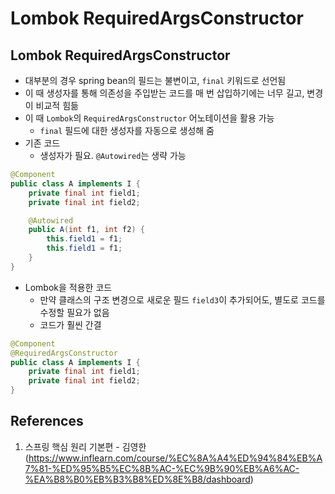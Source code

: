 # Lombok RequiredArgsConstructor

## Lombok RequiredArgsConstructor

- 대부분의 경우 spring bean의 필드는 불변이고, `final` 키워드로 선언됨
- 이 때 생성자를 통해 의존성을 주입받는 코드를 매 번 삽입하기에는 너무 길고, 변경이 비교적 힘듦
- 이 때 `Lombok`의 `RequiredArgsConstructor` 어노테이션을 활용 가능
  - `final` 필드에 대한 생성자를 자동으로 생성해 줌
- 기존 코드
  - 생성자가 필요. `@Autowired`는 생략 가능

```Java
@Component
public class A implements I {
    private final int field1;
    private final int field2;

    @Autowired
    public A(int f1, int f2) {
        this.field1 = f1;
        this.field1 = f1;
    }
}
```

- Lombok을 적용한 코드
  - 만약 클래스의 구조 변경으로 새로운 필드 `field3`이 추가되어도, 별도로 코드를 수정할 필요가 없음
  - 코드가 훨씬 간결

```Java
@Component
@RequiredArgsConstructor
public class A implements I {
    private final int field1;
    private final int field2;
}
```

## References

1. 스프링 핵심 원리 기본편 - 김영한 (https://www.inflearn.com/course/%EC%8A%A4%ED%94%84%EB%A7%81-%ED%95%B5%EC%8B%AC-%EC%9B%90%EB%A6%AC-%EA%B8%B0%EB%B3%B8%ED%8E%B8/dashboard)
